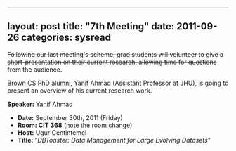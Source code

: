 
---
layout: post
title: "7th Meeting"
date: 2011-09-26
categories: sysread
---

<div>

<del>Following our last meeting's scheme, grad students will volunteer to give a short-presentation on their  current research, allowing time for questions from the audience.</del>

Brown CS PhD alumni, Yanif Ahmad (Assistant Professor at JHU), is going to present an overview of his current research work.

<strong>Speaker:</strong> Yanif Ahmad
<ul>
	<li><strong>Date:</strong> September 30th, 2011 (Friday)</li>
	<li><strong>Room: CIT 368</strong> (note the room change)</li>
	<li><strong>Host:</strong> Ugur Centintemel</li>
	<li><strong>Title: </strong>"<em>DBToaster: Data Management for Large Evolving Datasets</em>"</li>
</ul>
</div>
